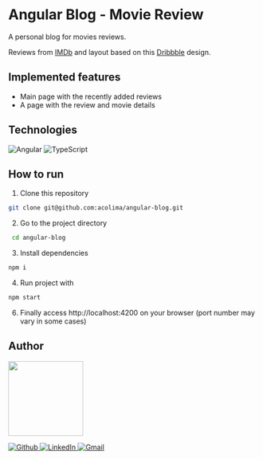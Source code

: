 # Angular Blog - Movie Review

A personal blog for movies reviews.

Reviews from <a href='https://www.imdb.com/' target='_blank'>IMDb</a> and layout based on this <a href='https://dribbble.com/shots/15231709-Sendlane-Resources' target='_blank'>Dribbble</a> design.

## Implemented features

- Main page with the recently added reviews
- A page with the review and movie details

## Technologies

<p>
  <img src='https://img.shields.io/badge/Angular-DD0031?style=for-the-badge&logo=angular&logoColor=white' alt="Angular" />

  <img src='https://img.shields.io/badge/TypeScript-007ACC?style=for-the-badge&logo=typescript&logoColor=white' alt='TypeScript'/>
</p>



## How to run

1. Clone this repository

```bash
git clone git@github.com:acolima/angular-blog.git
```

2. Go to the project directory

```bash
 cd angular-blog
```

3. Install dependencies

```bash
npm i
```

4. Run project with

```bash
npm start
```

6. Finally access http://localhost:4200 on your browser (port number may vary in some cases)


## Author

<img src='https://avatars.githubusercontent.com/acolima' width='150px'/>

<p>
  <a href='https://github.com/acolima'>
    <img src='https://img.shields.io/badge/GitHub-100000?style=for-the-badge&logo=github&logoColor=white' alt='Github' />
  </a>
  <a href='https://www.linkedin.com/in/ana-caroline-oliveira-lima-51821122b/'>
    <img src='https://img.shields.io/badge/LinkedIn-0077B5?style=for-the-badge&logo=linkedin&logoColor=white' alt='LinkedIn' />
  </a>
  <a href='mailto:acolima@gmail.com'>
    <img src='https://img.shields.io/badge/Gmail-D14836?style=for-the-badge&logo=gmail&logoColor=white' alt='Gmail' />
  </a>
</p>
